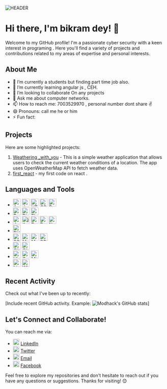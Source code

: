 ![HEADER](https://th.bing.com/th/id/R.feeae5210d86b43d0712cccdb96b2934?rik=%2f1qIJ0jFrvD6iA&riu=http%3a%2f%2fimages6.fanpop.com%2fimage%2fphotos%2f38800000%2fMr-Robot-Wallpaper-mr-robot-tv-series-38811980-1920-1080.jpg&ehk=Y5TOew%2bR2mYrUgCDBgkNY%2bcriUfFLTo93L10cw943Dg%3d&risl=&pid=ImgRaw&r=0)

# Hi there, I'm bikram dey! 👋

Welcome to my GitHub profile! I'm a passionate cyber security with a keen interest in programing . Here you'll find a variety of projects and contributions related to my areas of expertise and personal interests.

## About Me

- 🔭 I’m currently a students but finding part time  job also.
- 🌱 I’m currently learning angular js , CEH.
- 👯 I’m looking to collaborate On any projects
- 💬 Ask me about  computer networks.
- 📫 How to reach me: 7003529970 , personal number dont share ✌️
- 😄 Pronouns: call me he or him
- ⚡ Fun fact: 


## Projects

Here are some highlighted projects:

1. [Weathering _with_you](https://github.com/modhack2003/weathering_with_you.git) - This is a simple weather application that allows users to check the current weather conditions of a location. The app uses OpenWeatherMap API to fetch weather data.
2. [first_react](https://github.com/modhack2003/first_react.git) - my first code on react .

## Languages and Tools
- <img src="https://img.icons8.com/color/48/000000/angularjs.png" alt="AngularJS" width="24" height="24"/> <img src="https://img.icons8.com/color/48/000000/javascript.png" alt="JavaScript" width="24" height="24"/> <img src="https://img.icons8.com/color/48/000000/html-5.png" alt="HTML5" width="24" height="24"/> <img src="https://img.icons8.com/color/48/000000/css3.png" alt="CSS3" width="24" height="24"/> <img src="https://img.icons8.com/color/48/000000/bootstrap.png" alt="Bootstrap" width="24" height="24"/>
- <img src="https://img.icons8.com/color/48/000000/python.png" alt="Python" width="24" height="24"/> <img src="https://img.icons8.com/color/48/000000/django.png" alt="Django" width="24" height="24"/> <img src="https://img.icons8.com/color/48/000000/flask.png" alt="Flask" width="24" height="24"/>
- <img src="https://img.icons8.com/color/48/000000/javascript.png" alt="JavaScript" width="24" height="24"/> <img src="https://img.icons8.com/?size=80&id=9Um0Q4sZ0QCC&format=png" alt="jQuery" width="24" height="24"/> <img src="https://img.icons8.com/color/48/000000/react-native.png" alt="React" width="24" height="24"/> <img src="https://img.icons8.com/color/48/000000/redux.png" alt="Redux" width="24" height="24"/> <img src="https://img.icons8.com/color/48/000000/nodejs.png" alt="Node.js" width="24" height="24"/>
- <img src="https://img.icons8.com/color/48/000000/php.png" alt="PHP" width="24" height="24"/>
- <img src="https://img.icons8.com/color/48/000000/sql.png" alt="SQL" width="24" height="24"/> <img src="https://img.icons8.com/color/48/000000/mysql.png" alt="MySQL" width="24" height="24"/> <img src="https://img.icons8.com/color/48/000000/mongodb.png" alt="MongoDB" width="24" height="24"/> <img src="https://img.icons8.com/?size=50&id=VMRAbKfEzssG&format=png" alt="SQLite" width="24" height="24"/>
- <img src="https://img.icons8.com/color/48/000000/git.png" alt="Git" width="24" height="24"/> <img src="https://img.icons8.com/color/48/000000/github--v1.png" alt="GitHub" width="24" height="24"/>
- <img src="https://img.icons8.com/color/48/000000/visual-studio-code-2019.png" alt="Visual Studio Code" width="24" height="24"/> <img src="https://img.icons8.com/color/48/000000/canva.png" alt="Canva" width="24" height="24"/> <img src="https://img.icons8.com/color/48/000000/microsoft-office-2019.png" alt="Microsoft Office" width="24" height="24"/>
- <img src="https://img.icons8.com/color/48/000000/linux.png" alt="Linux" width="24" height="24"/> <img src="https://img.icons8.com/color/48/000000/windows-10.png" alt="Windows" width="24" height="24"/>

## Recent Activity

Check out what I've been up to recently:

[Include recent GitHub activity. Example: ![Modhack's GitHub stats](https://github-readme-stats.vercel.app/api?username=modhack2003&show_icons=true&theme=radical)]


## Let's Connect and Collaborate!

You can reach me via:

- <img src="https://img.icons8.com/color/48/000000/linkedin.png" alt="LinkedIn" width="20" height="20"/> [LinkedIn](www.linkedin.com/in/bikram-dey-503975209)
- <img src="https://img.icons8.com/color/48/000000/twitter.png" alt="Twitter" width="20" height="20"/> [Twitter](https://twitter.com/Bikramdey2003)
- <img src="https://img.icons8.com/color/48/000000/gmail.png" alt="Gmail" width="20" height="20"/> [Email](mailto:bikram20031213@gmail.com)
- <img src="https://img.icons8.com/color/48/000000/facebook.png" alt="Facebook" width="20" height="20"/> [Facebook](https://www.facebook.com/bikram.dey.94849)


Feel free to explore my repositories and don't hesitate to reach out if you have any questions or suggestions. Thanks for visiting! 😊
